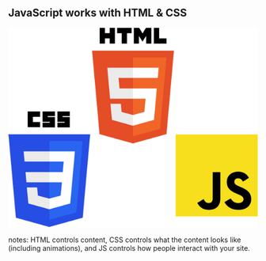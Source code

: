 ## JavaScript works with HTML & CSS

![HTML, CSS, and JavaScript logos](lib/img/html-css-js.png)

notes: HTML controls content, CSS controls what the content looks like (including animations), and JS controls how people interact with your site.